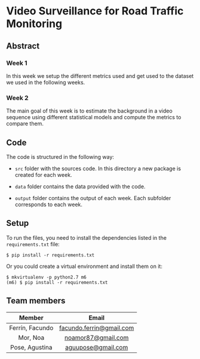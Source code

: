 # Video Surveillance for Road Traffic Monitoring

## Abstract

### Week 1

In this week we setup the different metrics used and get used to the dataset
we used in the following weeks. 

### Week 2

The main goal of this week is to estimate the background in a video sequence
using different statistical models and compute the metrics to compare them.


## Code

The code is structured in the following way:

- `src` folder with the sources code. In this directory a new package is 
created for each week.

- `data` folder contains the data provided with the code.

- `output` folder contains the output of each week. Each subfolder corresponds
to each week.


## Setup

To run the files, you need to install the dependencies listed in the 
`requirements.txt` file:


```
$ pip install -r requirements.txt
```

Or you could create a virtual environment and install them on it:

```
$ mkvirtualenv -p python2.7 m6
(m6) $ pip install -r requirements.txt
```


## Team members

|      Member     |           Email          |
|:---------------:|:------------------------:|
| Ferrín, Facundo | facundo.ferrin@gmail.com |
|     Mor, Noa    |    noamor87@gmail.com    |
|  Pose, Agustina |    aguupose@gmail.com    |